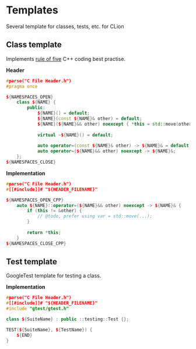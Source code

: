 # Templates

Several template for classes, tests, etc. for CLion

## Class template

Implements [rule of five](https://en.cppreference.com/w/cpp/language/rule_of_three) C++ coding best practise.

**Header**

```c++
#parse("C File Header.h")
#pragma once

${NAMESPACES_OPEN}
    class ${NAME} {
        public:
            ${NAME}() = default;
            ${NAME}(const ${NAME}& other) = default;
            ${NAME}(${NAME}&& other) noexcept { *this = std::move(other); };
            
            virtual ~${NAME}() = default;
            
            auto operator=(const ${NAME}& other) -> ${NAME}& = default;
            auto operator=(${NAME}&& other) noexcept -> ${NAME}&;
    };
${NAMESPACES_CLOSE}
```

**Implementation**

```c++
#parse("C File Header.h")
#[[#include]]# "${HEADER_FILENAME}"

${NAMESPACES_OPEN_CPP}
    auto ${NAME}::operator=(${NAME}&& other) noexcept -> ${NAME}& {
        if (this != &other) {
            // @todo, prefer using var = std::move(...);
        }
        
        return *this;
    }
${NAMESPACES_CLOSE_CPP}
```

## Test template

GoogleTest template for testing a class.

**Implementation**

```c++
#parse("C File Header.h")
#[[#include]]# "${HEADER_FILENAME}"
#include "gtest/gtest.h"

class ${SuiteName} : public ::testing::Test {};

TEST(${SuiteName}, ${TestName}) {
    ${END}
}
```